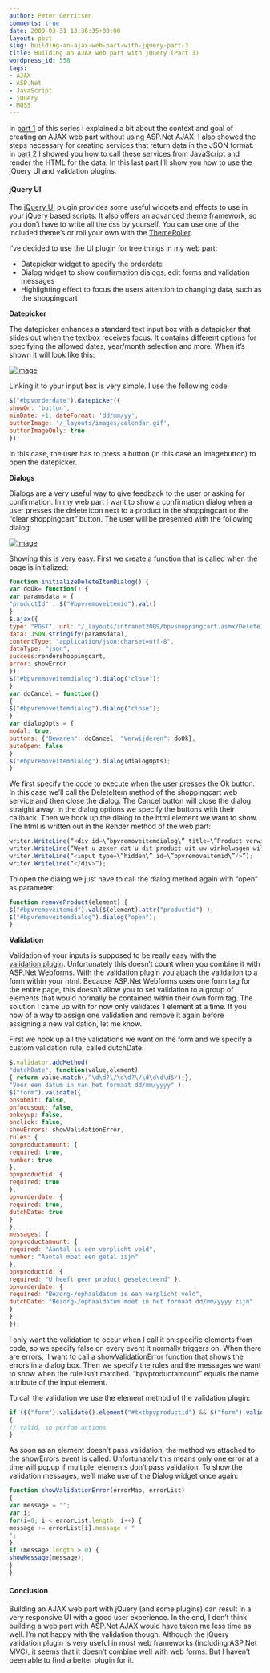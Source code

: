 ```yaml
---
author: Peter Gerritsen
comments: true
date: 2009-03-31 13:36:35+00:00
layout: post
slug: building-an-ajax-web-part-with-jquery-part-3
title: Building an AJAX web part with jQuery (Part 3)
wordpress_id: 558
tags:
- AJAX
- ASP.Net
- JavaScript
- jQuery
- MOSS
---
```


In [part 1](http://blog.petergerritsen.nl/2009/03/30/building-an-ajax-web-part-with-jquery-part-1/) of this series I explained a bit about the context and goal of creating an AJAX web part without using ASP.Net AJAX. I also showed the steps necessary for creating services that return data in the JSON format. In [part 2](http://blogs.tamtam.nl/peterg/2009/03/31/BuildingAnAJAXWebPartWithJQueryPart2.aspx) I showed you how to call these services from JavaScript and render the HTML for the data. In this last part I’ll show you how to use the jQuery UI and validation plugins.


#### jQuery UI


The [jQuery UI](http://jqueryui.com/home) plugin provides some useful widgets and effects to use in your jQuery based scripts. It also offers an advanced theme framework, so you don’t have to write all the css by yourself. You can use one of the included theme’s or roll your own with the [ThemeRoller](http://jqueryui.com/themeroller/).

I’ve decided to use the UI plugin for tree things in my web part:

  * Datepicker widget to specify the orderdate
  * Dialog widget to show confirmation dialogs, edit forms and validation messages
  * Highlighting effect to focus the users attention to changing data, such as the shoppingcart


**Datepicker**

The datepicker enhances a standard text input box with a datapicker that slides out when the textbox receives focus. It contains different options for specifying the allowed dates, year/month selection and more. When it’s shown it will look like this:

[![image](/images/oldsnipping21.png)](/images/oldsnipping20.png)

Linking it to your input box is very simple. I use the following code:

```javascript
$("#bpvorderdate").datepicker({
showOn: 'button',
minDate: +1, dateFormat: 'dd/mm/yy',
buttonImage: '/_layouts/images/calendar.gif',
buttonImageOnly: true
});
```

In this case, the user has to press a button (in this case an imagebutton) to open the datepicker.

**Dialogs**

Dialogs are a very useful way to give feedback to the user or asking for confirmation. In my web part I want to show a confirmation dialog when a user presses the delete icon next to a product in the shoppingcart or the “clear shoppingcart” button. The user will be presented with the following dialog:

[![image](/images/oldsnipping23.png)](/images/oldsnipping22.png)

Showing this is very easy. First we create a function that is called when the page is initialized:

```javascript
function initializeDeleteItemDialog() {
var doOk= function() {
var paramsdata = {
"productId" : $("#bpvremoveitemid").val()
}
$.ajax({
type: "POST", url: "/_layouts/intranet2009/bpvshoppingcart.asmx/DeleteItem",
data: JSON.stringify(paramsdata),
contentType: "application/json;charset=utf-8",
dataType: "json",
success:rendershoppingcart,
error: showError
});
$("#bpvremoveitemdialog").dialog("close");
}
var doCancel = function()
{
$("#bpvremoveitemdialog").dialog("close");
}
var dialogOpts = {
modal: true,
buttons: {"Bewaren": doCancel, "Verwijderen": doOk},
autoOpen: false
}
$("#bpvremoveitemdialog").dialog(dialogOpts);
}
```

We first specify the code to execute when the user presses the Ok button. In this case we’ll call the DeleteItem method of the shoppingcart web service and then close the dialog. The Cancel button will close the dialog straight away. In the dialog options we specify the buttons with their callback. Then we hook up the dialog to the html element we want to show. The html is written out in the Render method of the web part:

```javascript
writer.WriteLine(“<div id=\”bpvremoveitemdialog\” title=\”Product verwijderen?\”>”);
writer.WriteLine(“Weet u zeker dat u dit product uit uw winkelwagen wilt verwijderen?”);
writer.WriteLine(“<input type=\”hidden\” id=\”bpvremoveitemid\”/>”);
writer.WriteLine(“</div>”);
```

To open the dialog we just have to call the dialog method again with “open” as parameter:

```javascript
function removeProduct(element) {
$("#bpvremoveitemid").val($(element).attr("productid") );
$("#bpvremoveitemdialog").dialog("open");
}
```

**Validation**

Validation of your inputs is supposed to be really easy with the [validation plugin](http://bassistance.de/jquery-plugins/jquery-plugin-validation/). Unfortunately this doesn’t count when you combine it with ASP.Net Webforms. With the validation plugin you attach the validation to a form within your html. Because ASP.Net Webforms uses one form tag for the entire page, this doesn’t allow you to set validation to a group of elements that would normally be contained within their own form tag. The solution I came up with for now only validates 1 element at a time.
If you now of a way to assign one validation and remove it again before assigning a new validation, let me know.

First we hook up all the validations we want on the form and we specify a custom validation
rule, called dutchDate:

```javascript
$.validator.addMethod(
"dutchDate", function(value,element)
{ return value.match(/^\d\d?\/\d\d?\/\d\d\d\d$/);},
"Voer een datum in van het formaat dd/mm/yyyy" );
$("form").validate({
onsubmit: false,
onfocusout: false,
onkeyup: false,
onclick: false,
showErrors: showValidationError,
rules: {
bpvproductamount: {
required: true,
number: true
},
bpvproductid: {
required: true
},
bpvorderdate: {
required: true,
dutchDate: true
}
},
messages: {
bpvproductamount: {
required: "Aantal is een verplicht veld",
number: "Aantal moet een getal zijn"
},
bpvproductid: {
required: "U heeft geen product geselecteerd" },
bpvorderdate: {
required: "Bezorg-/ophaaldatum is een verplicht veld",
dutchDate: "Bezorg-/ophaaldatum moet in het formaat dd/mm/yyyy zijn"
}
}
});
```

I only want the validation to occur when I call it on specific elements from code, so we specify false on every event it normally triggers on. When there are errors,  I want to call a showValidationError function that shows the errors in a dialog box. Then we specify the rules and the messages we want to show when the rule isn’t matched. “bpvproductamount” equals the name attribute of the input element.

To call the validation we use the element method of the validation plugin:

```javascript
if ($("form").validate().element("#txtbpvproductid") && $("form").validate().element("#txtbpvproductamount"))
{
// valid, so perfom actions
}
```

As soon as an element doesn’t pass validation, the method we attached to the showErrors event is called. Unfortunately this means only one error at a time will popup if multiple  elements don’t pass validation. To show the validation messages, we’ll make use of the Dialog widget once again:

```javascript
function showValidationError(errorMap, errorList)
{
var message = "";
var i;
for(i=0; i < errorList.length; i++) {
message += errorList[i].message + "  
";
}
if (message.length > 0) {
showMessage(message);
}
}
```


#### Conclusion


Building an AJAX web part with jQuery (and some plugins) can result in a very responsive UI with a good user experience. In the end, I don’t think building a web part with ASP.Net AJAX would have taken me less time as well. I’m not happy with the validation though. Although the jQuery validation plugin is very useful in most web frameworks (including ASP.Net MVC), it seems that it doesn’t combine well with web forms. But I haven’t been able to find a better plugin for it.
